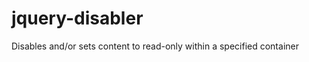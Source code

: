jquery-disabler
===============

Disables and/or sets content to read-only within a specified container